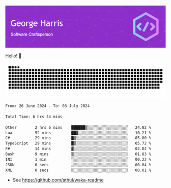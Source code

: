 ![img](./assets/github-header.png)

Hello! :wave:

<div align="center">
  <img  src="https://github.com/1999AZZAR/1999AZZAR/blob/readme/resources/img/grid-snake.svg" alt="snake" />
</div>

<!--START_SECTION:waka-->

```txt
From: 26 June 2024 - To: 03 July 2024

Total Time: 6 hrs 24 mins

Other        2 hrs 6 mins    ██████▒░░░░░░░░░░░░░░░░░░   24.82 %
Lua          52 mins         ██▓░░░░░░░░░░░░░░░░░░░░░░   10.21 %
C#           29 mins         █▒░░░░░░░░░░░░░░░░░░░░░░░   05.80 %
TypeScript   29 mins         █▒░░░░░░░░░░░░░░░░░░░░░░░   05.72 %
F#           14 mins         ▓░░░░░░░░░░░░░░░░░░░░░░░░   02.84 %
Bash         9 mins          ▒░░░░░░░░░░░░░░░░░░░░░░░░   01.83 %
INI          1 min           ░░░░░░░░░░░░░░░░░░░░░░░░░   00.22 %
JSON         0 secs          ░░░░░░░░░░░░░░░░░░░░░░░░░   00.04 %
XML          0 secs          ░░░░░░░░░░░░░░░░░░░░░░░░░   00.01 %
```

<!--END_SECTION:waka-->

- See <https://github.com/athul/waka-readme>
